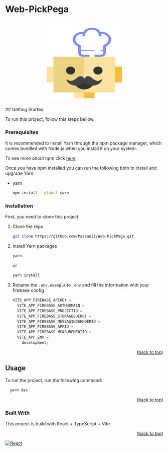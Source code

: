 # Web-PickPega

<!-- PROJECT LOGO -->
<br />
<div align="center">
  <a href="https://github.com/Possanii/Web-PickPega">
    <img src="src/assets/images/Logo.png" alt="Logo" width="240" height="240">
  </a>
  </p>
</div>
<!-- GETTING STARTED -->
## Getting Started

To run this project, follow this steps bellow.

### Prerequisites

It is recommended to install Yarn through the npm package manager, which comes bundled with Node.js when you install it on your system.

To see more about npm click [here](https://www.npmjs.com/)

Once you have npm installed you can run the following both to install and upgrade Yarn:

- yarn
  ```sh
  npm install --global yarn
  ```

### Installation

First, you need to clone this project.

1. Clone the repo
   ```sh
   git clone https://github.com/Possanii/Web-PickPega.git
   ```
2. Install Yarn packages
   ```sh
   yarn
   ```
   or
   ```sh
   yarn install
   ```
3. Rename the `.env.example` to `.env` and fill the information with your firebase config
   ```js
   VITE_APP_FIREBASE_APIKEY =
     VITE_APP_FIREBASE_AUTHDOMAIN =
     VITE_APP_FIREBASE_PROJECTID =
     VITE_APP_FIREBASE_STORAGEBUCKET =
     VITE_APP_FIREBASE_MESSAGINGSENDERID =
     VITE_APP_FIREBASE_APPID =
     VITE_APP_FIREBASE_MEASUREMENTID =
     VITE_APP_ENV =
       development;
   ```

<p align="right">(<a href="#readme-top">back to top</a>)</p>

<!-- USAGE EXAMPLES -->

## Usage

To run the project, run the following command:

```sh
  yarn dev
```

<p align="right">(<a href="#readme-top">back to top</a>)</p>

### Built With

This project is build with React + TypeScript + Vite

<p align="right">(<a href="#readme-top">back to top</a>)</p>

[![React][React.js]][React-url]

[React.js]: https://img.shields.io/badge/React-20232A?style=for-the-badge&logo=react&logoColor=61DAFB
[React-url]: https://reactjs.org/
